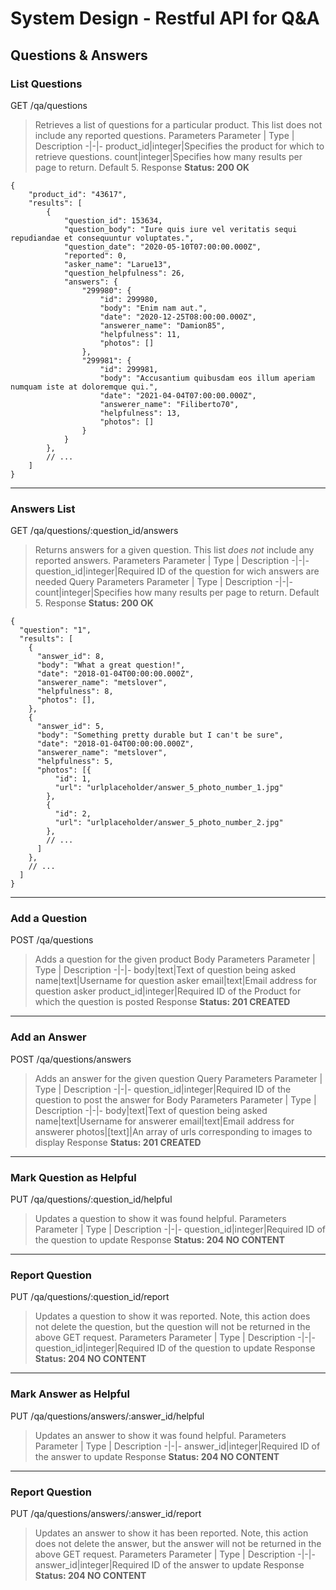 # System Design -  Restful API for Q&A
## Questions & Answers
### List Questions
GET /qa/questions
> Retrieves a list of questions for a particular product. This list does not include any reported questions.
Parameters
Parameter | Type | Description
-|-|-
product_id|integer|Specifies the product for which to retrieve questions.
count|integer|Specifies how many results per page to return. Default 5.
Response
**Status: 200 OK**
```
{
    "product_id": "43617",
    "results": [
        {
            "question_id": 153634,
            "question_body": "Iure quis iure vel veritatis sequi repudiandae et consequuntur voluptates.",
            "question_date": "2020-05-10T07:00:00.000Z",
            "reported": 0,
            "asker_name": "Larue13",
            "question_helpfulness": 26,
            "answers": {
                "299980": {
                    "id": 299980,
                    "body": "Enim nam aut.",
                    "date": "2020-12-25T08:00:00.000Z",
                    "answerer_name": "Damion85",
                    "helpfulness": 11,
                    "photos": []
                },
                "299981": {
                    "id": 299981,
                    "body": "Accusantium quibusdam eos illum aperiam numquam iste at doloremque qui.",
                    "date": "2021-04-04T07:00:00.000Z",
                    "answerer_name": "Filiberto70",
                    "helpfulness": 13,
                    "photos": []
                }
            }
        },
        // ...
    ]
}
```
---
### Answers List
GET /qa/questions/:question_id/answers
> Returns answers for a given question. This list _does not_ include any reported answers.
Parameters
Parameter | Type | Description
-|-|-
question_id|integer|Required ID of the question for wich answers are needed
Query Parameters
Parameter | Type | Description
-|-|-
count|integer|Specifies how many results per page to return. Default 5.
Response
**Status: 200 OK**
```
{
  "question": "1",
  "results": [
    {
      "answer_id": 8,
      "body": "What a great question!",
      "date": "2018-01-04T00:00:00.000Z",
      "answerer_name": "metslover",
      "helpfulness": 8,
      "photos": [],
    },
    {
      "answer_id": 5,
      "body": "Something pretty durable but I can't be sure",
      "date": "2018-01-04T00:00:00.000Z",
      "answerer_name": "metslover",
      "helpfulness": 5,
      "photos": [{
          "id": 1,
          "url": "urlplaceholder/answer_5_photo_number_1.jpg"
        },
        {
          "id": 2,
          "url": "urlplaceholder/answer_5_photo_number_2.jpg"
        },
        // ...
      ]
    },
    // ...
  ]
}
```
---
### Add a Question
POST /qa/questions
> Adds a question for the given product
Body Parameters
Parameter | Type | Description
-|-|-
body|text|Text of question being asked
name|text|Username for question asker
email|text|Email address for question asker
product_id|integer|Required ID of the Product for which the question is posted
Response
**Status: 201 CREATED**
---
### Add an Answer
POST /qa/questions/answers
> Adds an answer for the given question
Query Parameters
Parameter | Type | Description
-|-|-
question_id|integer|Required ID of the question to post the answer for
Body Parameters
Parameter | Type | Description
-|-|-
body|text|Text of question being asked
name|text|Username for answerer
email|text|Email address for answerer
photos|[text]|An array of urls corresponding to images to display
Response
**Status: 201 CREATED**
---
### Mark Question as Helpful
PUT /qa/questions/:question_id/helpful
> Updates a question to show it was found helpful.
Parameters
Parameter | Type | Description
-|-|-
question_id|integer|Required ID of the question to update
Response
**Status: 204 NO CONTENT**
---
### Report Question
PUT /qa/questions/:question_id/report
> Updates a question to show it was reported. Note, this action does not delete the question, but the question will not be returned in the above GET request.
Parameters
Parameter | Type | Description
-|-|-
question_id|integer|Required ID of the question to update
Response
**Status: 204 NO CONTENT**
---
### Mark Answer as Helpful
PUT /qa/questions/answers/:answer_id/helpful
> Updates an answer to show it was found helpful.
Parameters
Parameter | Type | Description
-|-|-
answer_id|integer|Required ID of the answer to update
Response
**Status: 204 NO CONTENT**
---
### Report Question
PUT /qa/questions/answers/:answer_id/report
> Updates an answer to show it has been reported. Note, this action does not delete the answer, but the answer will not be returned in the above GET request.
Parameters
Parameter | Type | Description
-|-|-
answer_id|integer|Required ID of the answer to update
Response
**Status: 204 NO CONTENT**

